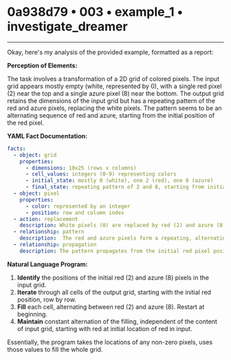 # 0a938d79 • 003 • example_1 • investigate_dreamer

---
Okay, here's my analysis of the provided example, formatted as a report:

**Perception of Elements:**

The task involves a transformation of a 2D grid of colored pixels. The input grid appears mostly empty (white, represented by 0), with a single red pixel (2) near the top and a single azure pixel (8) near the bottom. The output grid retains the dimensions of the input grid but has a repeating pattern of the red and azure pixels, replacing the white pixels. The pattern seems to be an alternating sequence of red and azure, starting from the initial position of the red pixel.

**YAML Fact Documentation:**



```yaml
facts:
  - object: grid
    properties:
      - dimensions: 10x25 (rows x columns)
      - cell_values: integers (0-9) representing colors
      - initial_state: mostly 0 (white), one 2 (red), one 8 (azure)
      - final_state: repeating pattern of 2 and 8, starting from initial 2 position
  - object: pixel
    properties:
      - color: represented by an integer
      - position: row and column index
  - action: replacement
    description: White pixels (0) are replaced by red (2) and azure (8) pixels.
  - relationship: pattern
    description:  The red and azure pixels form a repeating, alternating sequence horizontally.
  - relationship: propagation
    description: The pattern propagates from the initial red pixel position throughout entire grid.
```



**Natural Language Program:**

1.  **Identify** the positions of the initial red (2) and azure (8) pixels in the input grid.
2. **Iterate** through all cells of the output grid, starting with the initial red position, row by row.
3. **Fill** each cell, alternating between red (2) and azure (8). Restart at beginning.
4. **Maintain** constant alternation of the filling, independent of the content of input grid, starting with red at initial location of red in input.

Essentially, the program takes the locations of any non-zero pixels, uses those values to fill the whole grid.


